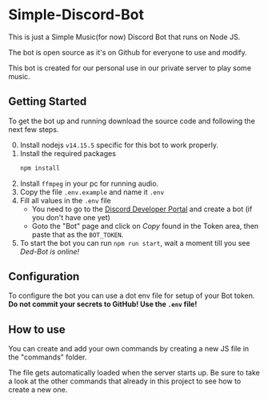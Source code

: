 # Simple-Discord-Bot

This is just a Simple Music(for now) Discord Bot that runs on Node JS. 

The bot is open source as it's on Github for everyone to use and modify.

This bot is created for our personal use in our private server to play some music.

## Getting Started

To get the bot up and running download the source code and following the next few steps.

0. Install nodejs `v14.15.5` specific for this bot to work properly.
1. Install the required packages
    ```bash
    npm install
    ```
2. Install `ffmpeg` in your pc for running audio.
3. Copy the file `.env.example` and name it `.env`
4. Fill all values in the `.env` file
   - You need to go to the [Discord Developer Portal](https://discord.com/developers/applications) and create a bot (if you don't have one yet)
   - Goto the "Bot" page and click on _Copy_ found in the Token area, then paste that as the `BOT_TOKEN`.
5. To start the bot you can run `npm run start`, wait a moment till you see _Ded-Bot is online!_

## Configuration

To configure the bot you can use a dot env file for setup of your Bot token.
**Do not commit your secrets to GitHub!  Use the `.env` file!**

## How to use

You can create and add your own commands by creating a new JS file in the "commands" folder.

The file gets automatically loaded when the server starts up.
Be sure to take a look at the other commands that already in this project to see how to create a new one.